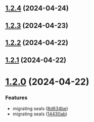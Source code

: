 ## [1.2.4](https://github.com/WorthyD/destiny-clan-dashboard/compare/1.2.3...1.2.4) (2024-04-24)



## [1.2.3](https://github.com/WorthyD/destiny-clan-dashboard/compare/1.2.2...1.2.3) (2024-04-23)



## [1.2.2](https://github.com/WorthyD/destiny-clan-dashboard/compare/1.2.1...1.2.2) (2024-04-22)



## [1.2.1](https://github.com/WorthyD/destiny-clan-dashboard/compare/1.2.0...1.2.1) (2024-04-22)



# [1.2.0](https://github.com/WorthyD/destiny-clan-dashboard/compare/1.1.11...1.2.0) (2024-04-22)


### Features

* migrating seals ([8d634be](https://github.com/WorthyD/destiny-clan-dashboard/commit/8d634be4a6a36c12d197cff44124f0c2dc663714))
* migrating seals ([14430ab](https://github.com/WorthyD/destiny-clan-dashboard/commit/14430ab83da5300eca5a4683b60607428465a1d0))



